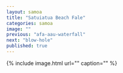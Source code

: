 ```yaml
---
layout: samoa
title: "Satuiatua Beach Fale"
categories: samoa
image: ""
previous: "afa-aau-waterfall"
next: "blow-hole"
published: true
---
```


{% include image.html url="" caption="" %}